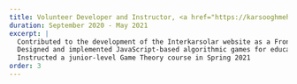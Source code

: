 ```yaml
---
title: Volunteer Developer and Instructor, <a href="https://karsooghmehregan.ir/">Mehregan Workshop</a>
duration: September 2020 - May 2021
excerpt: |
  Contributed to the development of the Interkarsolar website as a Frontend Developer, utilizing React and Material-UI
  Designed and implemented JavaScript-based algorithmic games for educational purposes
  Instructed a junior-level Game Theory course in Spring 2021
order: 3
---
```

